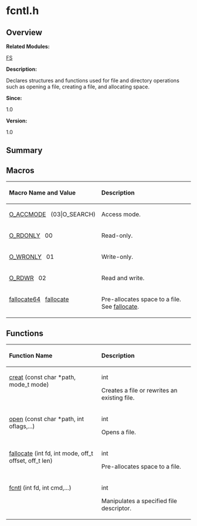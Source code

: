 # fcntl.h<a name="ZH-CN_TOPIC_0000001054909428"></a>

## **Overview**<a name="section1295896674084829"></a>

**Related Modules:**

[FS](FS.md)

**Description:**

Declares structures and functions used for file and directory operations such as opening a file, creating a file, and allocating space. 

**Since:**

1.0

**Version:**

1.0

## **Summary**<a name="section226426351084829"></a>

## Macros<a name="define-members"></a>

<a name="table1368211481084829"></a>
<table><thead align="left"><tr id="row316137115084829"><th class="cellrowborder" valign="top" width="50%" id="mcps1.1.3.1.1"><p id="p743860379084829"><a name="p743860379084829"></a><a name="p743860379084829"></a>Macro Name and Value</p>
</th>
<th class="cellrowborder" valign="top" width="50%" id="mcps1.1.3.1.2"><p id="p1051021258084829"><a name="p1051021258084829"></a><a name="p1051021258084829"></a>Description</p>
</th>
</tr>
</thead>
<tbody><tr id="row1946618737084829"><td class="cellrowborder" valign="top" width="50%" headers="mcps1.1.3.1.1 "><p id="p114783818084829"><a name="p114783818084829"></a><a name="p114783818084829"></a><a href="FS.md#ga4dc4d45e07d2abc899bcaf04b2846a87">O_ACCMODE</a>&nbsp;&nbsp;&nbsp;(03|O_SEARCH)</p>
</td>
<td class="cellrowborder" valign="top" width="50%" headers="mcps1.1.3.1.2 "><p id="p1569394785084829"><a name="p1569394785084829"></a><a name="p1569394785084829"></a>Access mode. </p>
</td>
</tr>
<tr id="row1187569927084829"><td class="cellrowborder" valign="top" width="50%" headers="mcps1.1.3.1.1 "><p id="p308327087084829"><a name="p308327087084829"></a><a name="p308327087084829"></a><a href="FS.md#ga7a68c9ffaac7dbcd652225dd7c06a54b">O_RDONLY</a>&nbsp;&nbsp;&nbsp;00</p>
</td>
<td class="cellrowborder" valign="top" width="50%" headers="mcps1.1.3.1.2 "><p id="p519376403084829"><a name="p519376403084829"></a><a name="p519376403084829"></a>Read-only. </p>
</td>
</tr>
<tr id="row1350830628084829"><td class="cellrowborder" valign="top" width="50%" headers="mcps1.1.3.1.1 "><p id="p1595552199084829"><a name="p1595552199084829"></a><a name="p1595552199084829"></a><a href="FS.md#ga11b644a8526139c4cc1850dac1271ced">O_WRONLY</a>&nbsp;&nbsp;&nbsp;01</p>
</td>
<td class="cellrowborder" valign="top" width="50%" headers="mcps1.1.3.1.2 "><p id="p1835788364084829"><a name="p1835788364084829"></a><a name="p1835788364084829"></a>Write-only. </p>
</td>
</tr>
<tr id="row1610296391084829"><td class="cellrowborder" valign="top" width="50%" headers="mcps1.1.3.1.1 "><p id="p1647060502084829"><a name="p1647060502084829"></a><a name="p1647060502084829"></a><a href="FS.md#gabb0586253488ee61072b73557eeb873b">O_RDWR</a>&nbsp;&nbsp;&nbsp;02</p>
</td>
<td class="cellrowborder" valign="top" width="50%" headers="mcps1.1.3.1.2 "><p id="p1369193895084829"><a name="p1369193895084829"></a><a name="p1369193895084829"></a>Read and write. </p>
</td>
</tr>
<tr id="row305364461084829"><td class="cellrowborder" valign="top" width="50%" headers="mcps1.1.3.1.1 "><p id="p606233505084829"><a name="p606233505084829"></a><a name="p606233505084829"></a><a href="FS.md#ga3bc050c90515f35b4cd6cea24760110c">fallocate64</a>&nbsp;&nbsp;&nbsp;<a href="FS.md#ga26ba05fc43886db02fe169b35e04bfdf">fallocate</a></p>
</td>
<td class="cellrowborder" valign="top" width="50%" headers="mcps1.1.3.1.2 "><p id="p1212418046084829"><a name="p1212418046084829"></a><a name="p1212418046084829"></a>Pre-allocates space to a file. See <a href="FS.md#ga26ba05fc43886db02fe169b35e04bfdf">fallocate</a>. </p>
</td>
</tr>
</tbody>
</table>

## Functions<a name="func-members"></a>

<a name="table970227086084829"></a>
<table><thead align="left"><tr id="row1757931062084829"><th class="cellrowborder" valign="top" width="50%" id="mcps1.1.3.1.1"><p id="p788376109084829"><a name="p788376109084829"></a><a name="p788376109084829"></a>Function Name</p>
</th>
<th class="cellrowborder" valign="top" width="50%" id="mcps1.1.3.1.2"><p id="p201916293084829"><a name="p201916293084829"></a><a name="p201916293084829"></a>Description</p>
</th>
</tr>
</thead>
<tbody><tr id="row363867485084829"><td class="cellrowborder" valign="top" width="50%" headers="mcps1.1.3.1.1 "><p id="p765243227084829"><a name="p765243227084829"></a><a name="p765243227084829"></a><a href="FS.md#gafddc24a65767ae35f275be8ccf53e036">creat</a> (const char *path, mode_t mode)</p>
</td>
<td class="cellrowborder" valign="top" width="50%" headers="mcps1.1.3.1.2 "><p id="p1893637776084829"><a name="p1893637776084829"></a><a name="p1893637776084829"></a>int&nbsp;</p>
<p id="p933683308084829"><a name="p933683308084829"></a><a name="p933683308084829"></a>Creates a file or rewrites an existing file. </p>
</td>
</tr>
<tr id="row850150140084829"><td class="cellrowborder" valign="top" width="50%" headers="mcps1.1.3.1.1 "><p id="p1180208923084829"><a name="p1180208923084829"></a><a name="p1180208923084829"></a><a href="FS.md#ga219205a58e244a5acd35b767ac50ef9c">open</a> (const char *path, int oflags,...)</p>
</td>
<td class="cellrowborder" valign="top" width="50%" headers="mcps1.1.3.1.2 "><p id="p717127921084829"><a name="p717127921084829"></a><a name="p717127921084829"></a>int&nbsp;</p>
<p id="p1034669329084829"><a name="p1034669329084829"></a><a name="p1034669329084829"></a>Opens a file. </p>
</td>
</tr>
<tr id="row1565011972084829"><td class="cellrowborder" valign="top" width="50%" headers="mcps1.1.3.1.1 "><p id="p1521551283084829"><a name="p1521551283084829"></a><a name="p1521551283084829"></a><a href="FS.md#ga26ba05fc43886db02fe169b35e04bfdf">fallocate</a> (int fd, int mode, off_t offset, off_t len)</p>
</td>
<td class="cellrowborder" valign="top" width="50%" headers="mcps1.1.3.1.2 "><p id="p279394076084829"><a name="p279394076084829"></a><a name="p279394076084829"></a>int&nbsp;</p>
<p id="p837167029084829"><a name="p837167029084829"></a><a name="p837167029084829"></a>Pre-allocates space to a file. </p>
</td>
</tr>
<tr id="row1872845278084829"><td class="cellrowborder" valign="top" width="50%" headers="mcps1.1.3.1.1 "><p id="p2072268742084829"><a name="p2072268742084829"></a><a name="p2072268742084829"></a><a href="FS.md#gad39ebe4c4767eaa9a680777400cfaafe">fcntl</a> (int fd, int cmd,...)</p>
</td>
<td class="cellrowborder" valign="top" width="50%" headers="mcps1.1.3.1.2 "><p id="p111928920084829"><a name="p111928920084829"></a><a name="p111928920084829"></a>int&nbsp;</p>
<p id="p1196158391084829"><a name="p1196158391084829"></a><a name="p1196158391084829"></a>Manipulates a specified file descriptor. </p>
</td>
</tr>
</tbody>
</table>


